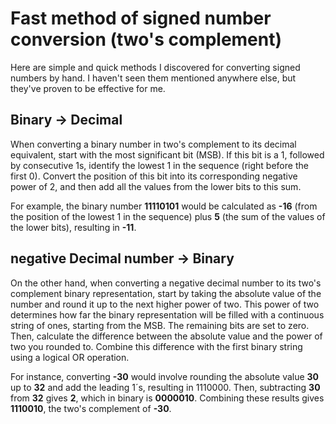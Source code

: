 # Fast method of signed number conversion (two's complement)
Here are simple and quick methods I discovered for converting signed numbers by hand. 
I haven't seen them mentioned anywhere else, but they've proven to be effective for me.

## Binary -> Decimal
When converting a binary number in two's complement to its decimal equivalent, start with the most significant bit (MSB). 
If this bit is a 1, followed by consecutive 1s, identify the lowest 1 in the sequence (right before the first 0). 
Convert the position of this bit into its corresponding negative power of 2, and then add all the values from the lower bits to this sum. 

For example, the binary number **11110101** would be calculated as **-16** (from the position of the lowest 1 in the sequence) plus **5** (the sum of the values of the lower bits), resulting in **-11**.

## negative Decimal number -> Binary
On the other hand, when converting a negative decimal number to its two's complement binary representation, 
start by taking the absolute value of the number and round it up to the next higher power of two. 
This power of two determines how far the binary representation will be filled with a continuous string of ones, starting from the MSB. 
The remaining bits are set to zero. Then, calculate the difference between the absolute value and the power of two you rounded to. 
Combine this difference with the first binary string using a logical OR operation. 

For instance, converting **-30** would involve rounding the absolute value **30** up to **32** and add the leading 1´s, resulting in 1110000. 
Then, subtracting **30** from **32** gives **2**, which in binary is **0000010**. Combining these results gives **1110010**, the two's complement of **-30**.
